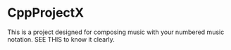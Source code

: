 # CppProjectX
This is a project designed for composing music with your numbered music notation.
SEE THIS to know it clearly.
